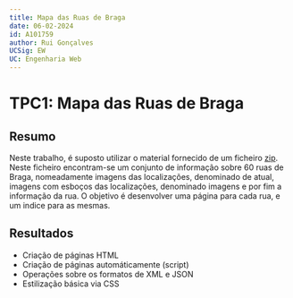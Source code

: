```yaml
---
title: Mapa das Ruas de Braga
date: 06-02-2024
id: A101759
author: Rui Gonçalves
UCSig: EW
UC: Engenharia Web
---
```


# TPC1: Mapa das Ruas de Braga

## Resumo

Neste trabalho, é suposto utilizar o material fornecido de um ficheiro [zip](https://epl.di.uminho.pt/~jcr/AULAS/EngWeb2024/semana1/MapaRuas-materialBase.zip).
Neste ficheiro encontram-se um conjunto de informação sobre 60 ruas de Braga, nomeadamente imagens das localizações, denominado de atual, imagens com esboços das localizações, denominado imagens e por fim a informação da rua.
O objetivo é desenvolver uma página para cada rua, e um indice para as mesmas.

## Resultados

- Criação de páginas HTML
- Criação de páginas automáticamente (script)
- Operações sobre os formatos de XML e JSON
- Estilização básica via CSS
